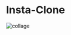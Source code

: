 # Insta-Clone

![collage](https://user-images.githubusercontent.com/52295482/98087452-19baa980-1ea6-11eb-866e-342dc7a9f138.jpg)
